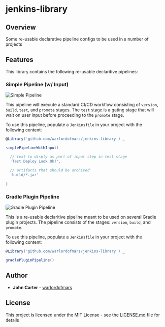 # jenkins-library

## Overview

Some re-usable declarative pipeline configs to be used in a number of projects

## Features

This library contains the following re-usable declaritive pipelines:

### Simple Pipeline (w/ Input)

![Simple Pipeline](https://i.imgur.com/ZaVIgzy.png)

This pipeline will execute a standard CI/CD workflow consisting of `version`, `build`, `test`, and `promote` stages.  The `test` stage is a gating stage that will wait on user input before proceeding to the `promote` stage.

To use this pipeline, populate a `Jenkinsfile` in your project with the following content:

```groovy
@Library('github.com/warlordofmars/jenkins-library') _

simplePipelineWithInput(

  // text to disply as part of input step in test stage
  'Test Deploy Look Ok?',
  
  // artifacts that should be archived
  'build/*.jar'
  
)
```

### Gradle Plugin Pipeline

![Gradle Plugin Pipeline](https://i.imgur.com/J7GlbR7.png)

This is a re-usable declaritive pipeline meant to be used on several Gradle plugin projects.  The pipeline consists of the stages:  `version`, `build`, and `promote`.

To use this pipeline, populate a `Jenkinsfile` in your project with the following content:

```groovy
@Library('github.com/warlordofmars/jenkins-library') _

gradlePluginPipeline()
```

## Author

* **John Carter** - [warlordofmars](https://github.com/warlordofmars)

## License

This project is licensed under the MIT License - see the [LICENSE.md](LICENSE.md) file for details
